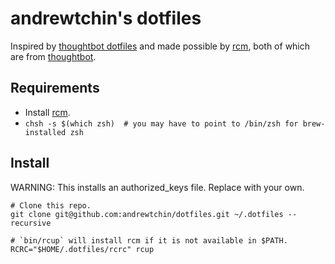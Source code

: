 # andrewtchin's dotfiles

Inspired by [thoughtbot dotfiles](https://github.com/thoughtbot/dotfiles) and made possible by
[rcm](https://github.com/thoughtbot/rcm), both of which are from [thoughtbot](https://github.com/thoughtbot).

## Requirements

- Install [rcm](https://github.com/thoughtbot/rcm).
- `chsh -s $(which zsh)  # you may have to point to /bin/zsh for brew-installed zsh`

## Install

WARNING: This installs an authorized_keys file. Replace with your own.
```
# Clone this repo.
git clone git@github.com:andrewtchin/dotfiles.git ~/.dotfiles --recursive

# `bin/rcup` will install rcm if it is not available in $PATH.
RCRC="$HOME/.dotfiles/rcrc" rcup
```
